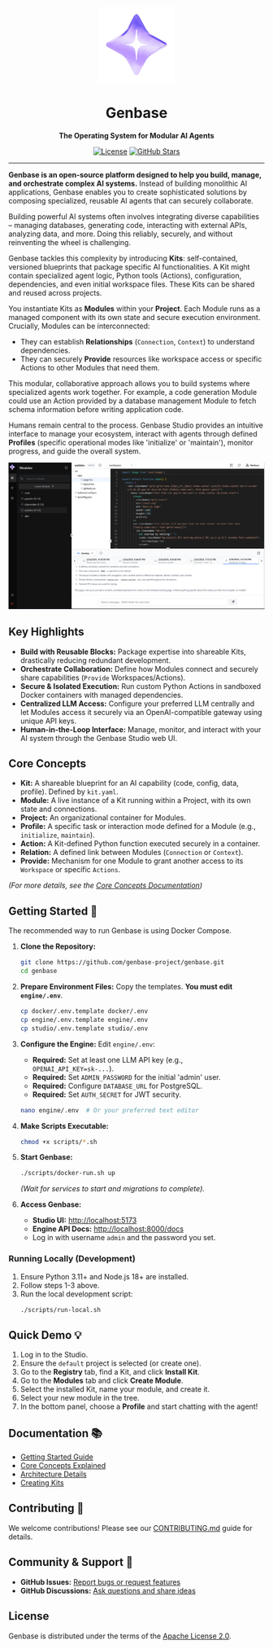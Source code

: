 <p align="center">
  <img src="https://raw.githubusercontent.com/genbase-project/genbase/refs/heads/main/docs/public/logo.png" width="150" alt="Genbase Logo">
</p>

<h1 align="center">Genbase</h1>

<p align="center">
  <strong>The Operating System for Modular AI Agents</strong>
</p>

<p align="center">
  <a href="LICENSE"><img src="https://img.shields.io/badge/license-Apache--2.0-blue.svg" alt="License"></a>
  <a href="https://github.com/genbase-project/genbase/stargazers"><img src="https://img.shields.io/github/stars/genbase-project/genbase.svg?style=social&label=Star" alt="GitHub Stars"></a>
  <!-- Add Build Status, Docs, Discord badges when available -->
</p>

---

**Genbase is an open-source platform designed to help you build, manage, and orchestrate complex AI systems.** Instead of building monolithic AI applications, Genbase enables you to create sophisticated solutions by composing specialized, reusable AI agents that can securely collaborate.

Building powerful AI systems often involves integrating diverse capabilities – managing databases, generating code, interacting with external APIs, analyzing data, and more. Doing this reliably, securely, and without reinventing the wheel is challenging.

Genbase tackles this complexity by introducing **Kits**: self-contained, versioned blueprints that package specific AI functionalities. A Kit might contain specialized agent logic, Python tools (Actions), configuration, dependencies, and even initial workspace files. These Kits can be shared and reused across projects.

You instantiate Kits as **Modules** within your **Project**. Each Module runs as a managed component with its own state and secure execution environment. Crucially, Modules can be interconnected:
*   They can establish **Relationships** (`Connection`, `Context`) to understand dependencies.
*   They can securely **Provide** resources like workspace access or specific Actions to other Modules that need them.

This modular, collaborative approach allows you to build systems where specialized agents work together. For example, a code generation Module could use an Action provided by a database management Module to fetch schema information before writing application code.

Humans remain central to the process. Genbase Studio provides an intuitive interface to manage your ecosystem, interact with agents through defined **Profiles** (specific operational modes like 'initialize' or 'maintain'), monitor progress, and guide the overall system.

![Genbase Studio Interface - Module View](https://raw.githubusercontent.com/genbase-project/genbase/refs/heads/main/docs/public/module.png)

## Key Highlights

*   **Build with Reusable Blocks:** Package expertise into shareable Kits, drastically reducing redundant development.
*   **Orchestrate Collaboration:** Define how Modules connect and securely share capabilities (`Provide` Workspaces/Actions).
*   **Secure & Isolated Execution:** Run custom Python Actions in sandboxed Docker containers with managed dependencies.
*   **Centralized LLM Access:** Configure your preferred LLM centrally and let Modules access it securely via an OpenAI-compatible gateway using unique API keys.
*   **Human-in-the-Loop Interface:** Manage, monitor, and interact with your AI system through the Genbase Studio web UI.

## Core Concepts

*   **Kit:** A shareable blueprint for an AI capability (code, config, data, profile). Defined by `kit.yaml`.
*   **Module:** A live instance of a Kit running within a Project, with its own state and connections.
*   **Project:** An organizational container for Modules.
*   **Profile:** A specific task or interaction mode defined for a Module (e.g., `initialize`, `maintain`).
*   **Action:** A Kit-defined Python function executed securely in a container.
*   **Relation:** A defined link between Modules (`Connection` or `Context`).
*   **Provide:** Mechanism for one Module to grant another access to its `Workspace` or specific `Actions`.

*(For more details, see the [Core Concepts Documentation](link-to-docs/concepts))*

## Getting Started 🚀

The recommended way to run Genbase is using Docker Compose.

1.  **Clone the Repository:**
    ```bash
    git clone https://github.com/genbase-project/genbase.git
    cd genbase
    ```

2.  **Prepare Environment Files:** Copy the templates. **You must edit `engine/.env`**.
    ```bash
    cp docker/.env.template docker/.env
    cp engine/.env.template engine/.env
    cp studio/.env.template studio/.env
    ```

3.  **Configure the Engine:** Edit `engine/.env`:
    *   **Required:** Set at least one LLM API key (e.g., `OPENAI_API_KEY=sk-...`).
    *   **Required:** Set `ADMIN_PASSWORD` for the initial 'admin' user.
    *   **Required:** Configure `DATABASE_URL` for PostgreSQL.
    *   **Required:** Set `AUTH_SECRET` for JWT security.
    ```bash
    nano engine/.env  # Or your preferred text editor
    ```

4.  **Make Scripts Executable:**
    ```bash
    chmod +x scripts/*.sh
    ```

5.  **Start Genbase:**
    ```bash
    ./scripts/docker-run.sh up
    ```
    *(Wait for services to start and migrations to complete).*

6.  **Access Genbase:**
    *   **Studio UI:** [http://localhost:5173](http://localhost:5173)
    *   **Engine API Docs:** [http://localhost:8000/docs](http://localhost:8000/docs)
    *   Log in with username `admin` and the password you set.

### Running Locally (Development)

1.  Ensure Python 3.11+ and Node.js 18+ are installed.
2.  Follow steps 1-3 above.
3.  Run the local development script:
    ```bash
    ./scripts/run-local.sh
    ```

## Quick Demo 💡

1.  Log in to the Studio.
2.  Ensure the `default` project is selected (or create one).
3.  Go to the **Registry** tab, find a Kit, and click **Install Kit**.
4.  Go to the **Modules** tab and click **Create Module**.
5.  Select the installed Kit, name your module, and create it.
6.  Select your new module in the tree.
7.  In the bottom panel, choose a **Profile** and start chatting with the agent!

## Documentation 📚

*   [Getting Started Guide](https://docs.genbase.io/docs/overview/getting-started)
*   [Core Concepts Explained](https://docs.genbase.io/docs/overview/concepts)
*   [Architecture Details](https://docs.genbase.io/docs/overview/architecture)
*   [Creating Kits](https://docs.genbase.io/docs/development/creating-kits)

## Contributing 🤝

We welcome contributions! Please see our [CONTRIBUTING.md](CONTRIBUTING.md) guide for details.

## Community & Support 💬

*   **GitHub Issues:** [Report bugs or request features](https://github.com/genbase-project/genbase/issues)
*   **GitHub Discussions:** [Ask questions and share ideas](https://github.com/genbase-project/genbase/discussions)

## License

Genbase is distributed under the terms of the [Apache License 2.0](LICENSE).